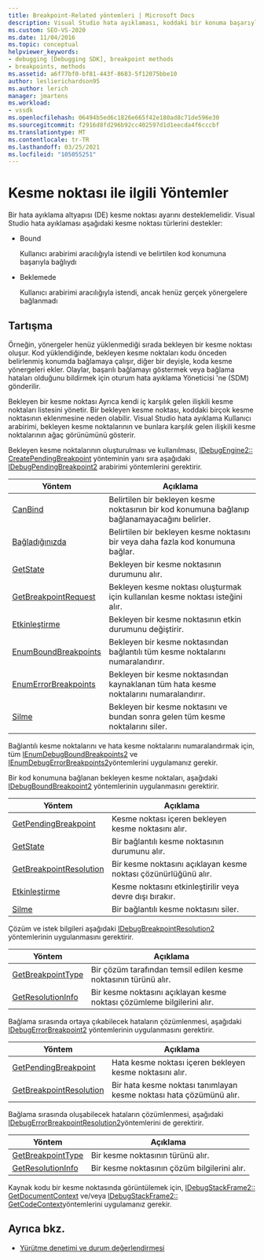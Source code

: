 ```yaml
---
title: Breakpoint-Related yöntemleri | Microsoft Docs
description: Visual Studio hata ayıklaması, koddaki bir konuma başarıyla bağlanacak ve henüz bağlanmamış kesme noktaları olan bağlantılı kesme noktalarını destekler.
ms.custom: SEO-VS-2020
ms.date: 11/04/2016
ms.topic: conceptual
helpviewer_keywords:
- debugging [Debugging SDK], breakpoint methods
- breakpoints, methods
ms.assetid: a6f77bf0-bf81-443f-8683-5f12075bbe10
author: leslierichardson95
ms.author: lerich
manager: jmartens
ms.workload:
- vssdk
ms.openlocfilehash: 06494b5ed6c1826e665f42e180ad8c71de596e30
ms.sourcegitcommit: f2916d8fd296b92cc402597d1d1eecda4f6cccbf
ms.translationtype: MT
ms.contentlocale: tr-TR
ms.lasthandoff: 03/25/2021
ms.locfileid: "105055251"
---
```

# <a name="breakpoint-related-methods"></a>Kesme noktası ile ilgili Yöntemler
Bir hata ayıklama altyapısı (DE) kesme noktası ayarını desteklemelidir. Visual Studio hata ayıklaması aşağıdaki kesme noktası türlerini destekler:

- Bound

     Kullanıcı arabirimi aracılığıyla istendi ve belirtilen kod konumuna başarıyla bağlıydı

- Beklemede

     Kullanıcı arabirimi aracılığıyla istendi, ancak henüz gerçek yönergelere bağlanmadı

## <a name="discussion"></a>Tartışma
 Örneğin, yönergeler henüz yüklenmediği sırada bekleyen bir kesme noktası oluşur. Kod yüklendiğinde, bekleyen kesme noktaları kodu önceden belirlenmiş konumda bağlamaya çalışır, diğer bir deyişle, koda kesme yönergeleri ekler. Olaylar, başarılı bağlamayı göstermek veya bağlama hataları olduğunu bildirmek için oturum hata ayıklama Yöneticisi 'ne (SDM) gönderilir.

 Bekleyen bir kesme noktası Ayrıca kendi iç karşılık gelen ilişkili kesme noktaları listesini yönetir. Bir bekleyen kesme noktası, koddaki birçok kesme noktasının eklenmesine neden olabilir. Visual Studio hata ayıklama Kullanıcı arabirimi, bekleyen kesme noktalarının ve bunlara karşılık gelen ilişkili kesme noktalarının ağaç görünümünü gösterir.

 Bekleyen kesme noktalarının oluşturulması ve kullanılması, [IDebugEngine2:: CreatePendingBreakpoint](../../extensibility/debugger/reference/idebugengine2-creatependingbreakpoint.md) yönteminin yanı sıra aşağıdaki [IDebugPendingBreakpoint2](../../extensibility/debugger/reference/idebugpendingbreakpoint2.md) arabirimi yöntemlerini gerektirir.

|Yöntem|Açıklama|
|------------|-----------------|
|[CanBind](../../extensibility/debugger/reference/idebugpendingbreakpoint2-canbind.md)|Belirtilen bir bekleyen kesme noktasının bir kod konumuna bağlanıp bağlanamayacağını belirler.|
|[Bağladığınızda](../../extensibility/debugger/reference/idebugpendingbreakpoint2-bind.md)|Belirtilen bir bekleyen kesme noktasını bir veya daha fazla kod konumuna bağlar.|
|[GetState](../../extensibility/debugger/reference/idebugpendingbreakpoint2-getstate.md)|Bekleyen bir kesme noktasının durumunu alır.|
|[GetBreakpointRequest](../../extensibility/debugger/reference/idebugpendingbreakpoint2-getbreakpointrequest.md)|Bekleyen kesme noktası oluşturmak için kullanılan kesme noktası isteğini alır.|
|[Etkinleştirme](../../extensibility/debugger/reference/idebugpendingbreakpoint2-enable.md)|Bekleyen bir kesme noktasının etkin durumunu değiştirir.|
|[EnumBoundBreakpoints](../../extensibility/debugger/reference/idebugpendingbreakpoint2-enumboundbreakpoints.md)|Bekleyen bir kesme noktasından bağlantılı tüm kesme noktalarını numaralandırır.|
|[EnumErrorBreakpoints](../../extensibility/debugger/reference/idebugpendingbreakpoint2-enumerrorbreakpoints.md)|Bekleyen bir kesme noktasından kaynaklanan tüm hata kesme noktalarını numaralandırır.|
|[Silme](../../extensibility/debugger/reference/idebugpendingbreakpoint2-delete.md)|Bekleyen bir kesme noktasını ve bundan sonra gelen tüm kesme noktalarını siler.|

 Bağlantılı kesme noktalarını ve hata kesme noktalarını numaralandırmak için, tüm [IEnumDebugBoundBreakpoints2](../../extensibility/debugger/reference/ienumdebugboundbreakpoints2.md) ve [IEnumDebugErrorBreakpoints2](../../extensibility/debugger/reference/ienumdebugerrorbreakpoints2.md)yöntemlerini uygulamanız gerekir.

 Bir kod konumuna bağlanan bekleyen kesme noktaları, aşağıdaki [IDebugBoundBreakpoint2](../../extensibility/debugger/reference/idebugboundbreakpoint2.md) yöntemlerinin uygulanmasını gerektirir.

|Yöntem|Açıklama|
|------------|-----------------|
|[GetPendingBreakpoint](../../extensibility/debugger/reference/idebugboundbreakpoint2-getpendingbreakpoint.md)|Kesme noktası içeren bekleyen kesme noktasını alır.|
|[GetState](../../extensibility/debugger/reference/idebugboundbreakpoint2-getstate.md)|Bir bağlantılı kesme noktasının durumunu alır.|
|[GetBreakpointResolution](../../extensibility/debugger/reference/idebugboundbreakpoint2-getbreakpointresolution.md)|Bir kesme noktasını açıklayan kesme noktası çözünürlüğünü alır.|
|[Etkinleştirme](../../extensibility/debugger/reference/idebugboundbreakpoint2-enable.md)|Kesme noktasını etkinleştirilir veya devre dışı bırakır.|
|[Silme](../../extensibility/debugger/reference/idebugboundbreakpoint2-delete.md)|Bir bağlantılı kesme noktasını siler.|

 Çözüm ve istek bilgileri aşağıdaki [IDebugBreakpointResolution2](../../extensibility/debugger/reference/idebugbreakpointresolution2.md) yöntemlerinin uygulanmasını gerektirir.

|Yöntem|Açıklama|
|------------|-----------------|
|[GetBreakpointType](../../extensibility/debugger/reference/idebugbreakpointresolution2-getbreakpointtype.md)|Bir çözüm tarafından temsil edilen kesme noktasının türünü alır.|
|[GetResolutionInfo](../../extensibility/debugger/reference/idebugbreakpointresolution2-getresolutioninfo.md)|Bir kesme noktasını açıklayan kesme noktası çözümleme bilgilerini alır.|

 Bağlama sırasında ortaya çıkabilecek hataların çözümlenmesi, aşağıdaki [IDebugErrorBreakpoint2](../../extensibility/debugger/reference/idebugerrorbreakpoint2.md) yöntemlerinin uygulanmasını gerektirir.

|Yöntem|Açıklama|
|------------|-----------------|
|[GetPendingBreakpoint](../../extensibility/debugger/reference/idebugerrorbreakpoint2-getpendingbreakpoint.md)|Hata kesme noktası içeren bekleyen kesme noktasını alır.|
|[GetBreakpointResolution](../../extensibility/debugger/reference/idebugerrorbreakpoint2-getbreakpointresolution.md)|Bir hata kesme noktası tanımlayan kesme noktası hata çözümünü alır.|

 Bağlama sırasında oluşabilecek hataların çözümlenmesi, aşağıdaki [IDebugErrorBreakpointResolution2](../../extensibility/debugger/reference/idebugerrorbreakpointresolution2.md)yöntemlerini de gerektirir.

|Yöntem|Açıklama|
|------------|-----------------|
|[GetBreakpointType](../../extensibility/debugger/reference/idebugerrorbreakpointresolution2-getbreakpointtype.md)|Bir kesme noktasının türünü alır.|
|[GetResolutionInfo](../../extensibility/debugger/reference/idebugerrorbreakpointresolution2-getresolutioninfo.md)|Bir kesme noktasının çözüm bilgilerini alır.|

 Kaynak kodu bir kesme noktasında görüntülemek için, [IDebugStackFrame2:: GetDocumentContext](../../extensibility/debugger/reference/idebugstackframe2-getdocumentcontext.md) ve/veya [IDebugStackFrame2:: GetCodeContext](../../extensibility/debugger/reference/idebugstackframe2-getcodecontext.md)yöntemlerini uygulamanız gerekir.

## <a name="see-also"></a>Ayrıca bkz.
- [Yürütme denetimi ve durum değerlendirmesi](../../extensibility/debugger/execution-control-and-state-evaluation.md)
